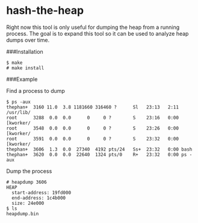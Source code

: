 # hash-the-heap
Right now this tool is only useful for dumping the heap from a running process. The goal is to expand this tool so it can be used to analyze heap dumps over time.

###Installation
```
$ make
# make install
```

###Example

Find a process to dump
```
$ ps -aux
thephan+  3160 11.0  3.8 1181660 316460 ?      Sl   23:13   2:11 /usr/lib/
root      3288  0.0  0.0      0     0 ?        S    23:16   0:00 [kworker/
root      3548  0.0  0.0      0     0 ?        S    23:26   0:00 [kworker/
root      3591  0.0  0.0      0     0 ?        S    23:32   0:00 [kworker/
thephan+  3606  1.3  0.0  27340  4192 pts/24   Ss+  23:32   0:00 bash
thephan+  3620  0.0  0.0  22640  1324 pts/0    R+   23:32   0:00 ps -aux
```

Dump the process
```
# heapdump 3606
HEAP
  start-address: 19fd000
  end-address: 1c4b000
  size: 24e000
$ ls
heapdump.bin
```
